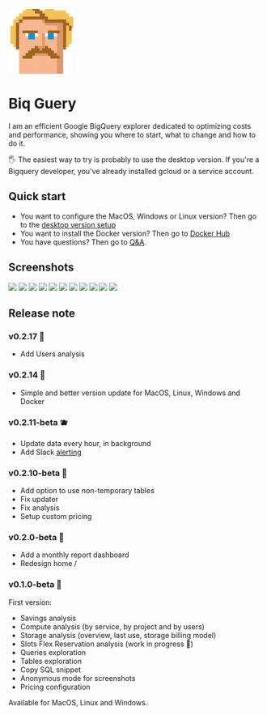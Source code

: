 ![Biq Guery](/img/icon.png) 

# Biq Guery

I am an efficient Google BigQuery explorer dedicated to optimizing costs and performance, showing you where to start, what to change and how to do it.

🖐️ The easiest way to try is probably to use the desktop version. If you're a Bigquery developer, you've already installed gcloud or a service account.

## Quick start
- You want to configure the MacOS, Windows or Linux version? Then go to the [desktop version setup](https://github.com/biqguery/docs/blob/main/DESKTOP.md)
- You want to install the Docker version? Then go to [Docker Hub](https://hub.docker.com/r/biqguery/biqguery)
- You have questions? Then go to [Q&A](https://github.com/biqguery/docs/blob/main/Q%26A.md).

## Screenshots

<img src="https://biqguery.com/img/screenshots/root.webp" height="200"> <img src="https://biqguery.com/img/screenshots/monthly-report.webp" height="200"> <img src="https://biqguery.com/img/screenshots/savings.webp" height="200"> <img src="https://biqguery.com/img/screenshots/compute-service.webp" height="200"> <img src="https://biqguery.com/img/screenshots/compute-user.webp" height="200"> <img src="https://biqguery.com/img/screenshots/slot-reservations.webp" height="200"> <img src="https://biqguery.com/img/screenshots/queries.webp" height="200"> <img src="https://biqguery.com/img/screenshots/storage-overview.webp" height="200"> <img src="https://biqguery.com/img/screenshots/storage-usage.webp" height="200"> <img src="https://biqguery.com/img/screenshots/storage-dataset.webp" height="200"> <img src="https://biqguery.com/img/screenshots/tables.webp" height="200">

## Release note

### v0.2.17 🍏

- Add Users analysis

### v0.2.14 🥝

- Simple and better version update for MacOS, Linux, Windows and Docker

### v0.2.11-beta 🫐

- Update data every hour, in background
- Add Slack [alerting](https://github.com/biqguery/docs/blob/main/docker.md)

### v0.2.10-beta 🍎

- Add option to use non-temporary tables
- Fix updater
- Fix analysis
- Setup custom pricing

### v0.2.0-beta 🍇️

- Add a monthly report dashboard
- Redesign home /

### v0.1.0-beta 🍓

First version:

- Savings analysis
- Compute analysis (by service, by project and by users)
- Storage analysis (overview, last use, storage billing model)
- Slots Flex Reservation analysis (work in progress 🚧)
- Queries exploration
- Tables exploration
- Copy SQL snippet
- Anonymous mode for screenshots
- Pricing configuration

Available for MacOS, Linux and Windows.
